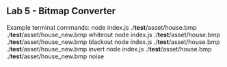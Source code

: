 ## Lab 5 - Bitmap Converter



Example terminal commands:
node index.js ./__test__/asset/house.bmp ./__test__/asset/house_new.bmp whiteout
node index.js ./__test__/asset/house.bmp ./__test__/asset/house_new.bmp blackout
node index.js ./__test__/asset/house.bmp ./__test__/asset/house_new.bmp invert
node index.js ./__test__/asset/house.bmp ./__test__/asset/house_new.bmp noise